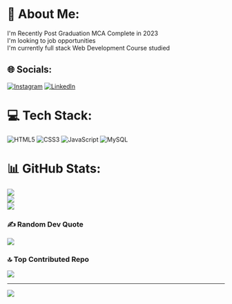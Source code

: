 # 💫 About Me:
I'm Recently Post Graduation MCA Complete in 2023 <br>I'm looking to job opportunities <br>I'm currently full stack Web Development Course studied<br>


## 🌐 Socials:
[![Instagram](https://img.shields.io/badge/Instagram-%23E4405F.svg?logo=Instagram&logoColor=white)](https://instagram.com/https://www.instagram.com/sumanth_br88?igsh=MWhxMWZsdWlvM3Nmcg==) [![LinkedIn](https://img.shields.io/badge/LinkedIn-%230077B5.svg?logo=linkedin&logoColor=white)](https://linkedin.com/in/https://www.linkedin.com/in/sumanth-br-10344a197?utm_source=share&utm_campaign=share_via&utm_content=profile&utm_medium=android_app) 

# 💻 Tech Stack:
![HTML5](https://img.shields.io/badge/html5-%23E34F26.svg?style=for-the-badge&logo=html5&logoColor=white) ![CSS3](https://img.shields.io/badge/css3-%231572B6.svg?style=for-the-badge&logo=css3&logoColor=white) ![JavaScript](https://img.shields.io/badge/javascript-%23323330.svg?style=for-the-badge&logo=javascript&logoColor=%23F7DF1E) ![MySQL](https://img.shields.io/badge/mysql-%2300000f.svg?style=for-the-badge&logo=mysql&logoColor=white)
# 📊 GitHub Stats:
![](https://github-readme-stats.vercel.app/api?username=Sumanthbr2001&theme=dark&hide_border=false&include_all_commits=false&count_private=false)<br/>
![](https://github-readme-streak-stats.herokuapp.com/?user=Sumanthbr2001&theme=dark&hide_border=false)<br/>
![](https://github-readme-stats.vercel.app/api/top-langs/?username=Sumanthbr2001&theme=dark&hide_border=false&include_all_commits=false&count_private=false&layout=compact)

### ✍️ Random Dev Quote
![](https://quotes-github-readme.vercel.app/api?type=horizontal&theme=radical)

### 🔝 Top Contributed Repo
![](https://github-contributor-stats.vercel.app/api?username=Sumanthbr2001&limit=5&theme=flat&combine_all_yearly_contributions=true)

---
[![](https://visitcount.itsvg.in/api?id=Sumanthbr2001&icon=0&color=0)](https://visitcount.itsvg.in)

<!-- Proudly created with GPRM ( https://gprm.itsvg.in ) -->
